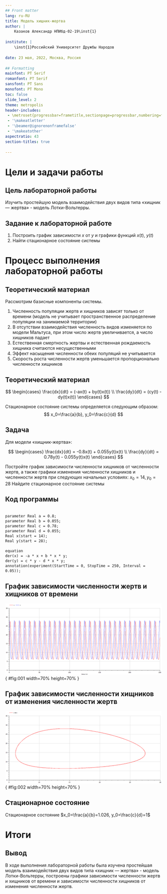 ```yaml
---
## Front matter
lang: ru-RU
title: Модель хищник-жертва
author: |
	Казаков Александр НПИбд-02-19\inst{1}

institute: |
	\inst{1}Российский Университет Дружбы Народов

date: 23 мая, 2022, Москва, Россия

## Formatting
mainfont: PT Serif
romanfont: PT Serif
sansfont: PT Sans
monofont: PT Mono
toc: false
slide_level: 2
theme: metropolis
header-includes: 
 - \metroset{progressbar=frametitle,sectionpage=progressbar,numbering=fraction}
 - '\makeatletter'
 - '\beamer@ignorenonframefalse'
 - '\makeatother'
aspectratio: 43
section-titles: true

---
```


# Цели и задачи работы

## Цель лабораторной работы

Изучить простейшую модель взаимодействия двух видов типа «хищник — жертва» - модель Лотки-Вольтерры.

## Задание к лабораторной работе

1.	Построить график зависимости $x$ от $y$ и графики функций $x(t)$, $y(t)$
2.	Найти стационарное состояние системы

# Процесс выполнения лабораторной работы

## Теоретический материал 

Рассмотрим базисные компоненты системы.

1.	Численность популяции жертв и хищников зависят только от времени (модель не учитывает пространственное распределение популяции на занимаемой территории)
2.	В отсутствии взаимодействия численность видов изменяется по модели Мальтуса, при этом число жертв увеличивается, а число хищников падает
3.	Естественная смертность жертвы и естественная рождаемость хищника считаются несущественными 
4.	Эффект насыщения численности обеих популяций не учитывается 
5.	Скорость роста численности жертв уменьшается пропорционально численности хищников


## Теоретический материал 

$$
 \begin{cases}
	\frac{dx}{dt} = (-ax(t) + by(t)x(t))
	\\   
	\frac{dy}{dt} = (cy(t) - dy(t)x(t))
 \end{cases}
$$

Стационарное состояние системы определяется следующим образом: 
$$
	x_0=\frac{a}{b}, y_0=\frac{c}{d}
$$


## Задача

Для модели «хищник-жертва»:

$$
 \begin{cases}
	\frac{dx}{dt} = -0.8x(t) + 0.055y(t)x(t)
	\\   
	\frac{dy}{dt} = 0.78y(t) - 0.055y(t)x(t)
 \end{cases}
$$

Постройте график зависимости численности хищников от численности жертв, а также графики изменения численности хищников и численности жертв 
при следующих начальных условиях: $x_0=14, y_0=28$
Найдите стационарное состояние системы

## Код программы

```

parameter Real a = 0.8;
parameter Real b = 0.055;
parameter Real c = 0.78;
parameter Real d = 0.055;
Real x(start = 14);
Real y(start = 28);

equation
der(x) = -a * x + b * x * y;
der(y) = c * y - d * x * y;
annotation(experiment(StartTime = 0, StopTime = 250, Interval = 0.05));

```

## График зависимости численности жертв и хищников от времени

![График зависимости численности жертв и хищников от времени](image/01.png){ #fig:001 width=70% height=70% }

## График зависимости численности хищников от изменения численности жертв

![График зависимости численности хищников от изменения численности жертв](image/02.png){ #fig:002 width=70% height=70% }

## Cтационарное состояние

Стационарное состояние $x_0=\frac{a}{b}=1.026, y_0=\frac{c}{d}=1$

# Итоги

## Вывод

В ходе выполнения лабораторной работы была изучена простейшая модель взаимодействия двух видов типа «хищник — жертва» - модель Лотки-Вольтерры, построены графики зависимости численности жертв и хищников от времени и зависимости численности хищников от изменения численности жертв.